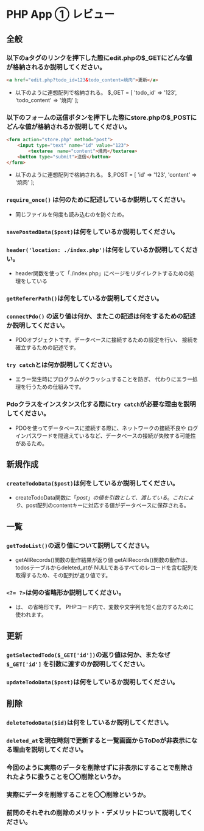 # PHP App ① レビュー

## 全般

### 以下のaタグのリンクを押下した際にedit.phpの$_GETにどんな値が格納されるか説明してください。

```html
<a href="edit.php?todo_id=123&todo_content=焼肉">更新</a>
```
- 以下のように連想配列で格納される。
$_GET = [
    'todo_id' => '123',
    'todo_content' => '焼肉'
];

### 以下のフォームの送信ボタンを押下した際にstore.phpの$_POSTにどんな値が格納されるか説明してください。

```html
<form action="store.php" method="post">
    <input type="text" name="id" value="123">
		<textarea　name="content">焼肉</textarea>
    <button type="submit">送信</button>
</form>
```

- 以下のように連想配列で格納される。
$_POST = [
    'id' => '123',
    'content' => '焼肉'
];

### `require_once()` は何のために記述しているか説明してください。
- 同じファイルを何度も読み込むのを防ぐため。

### `savePostedData($post)`は何をしているか説明してください。

### `header('location: ./index.php')`は何をしているか説明してください。
- header関数を使って「./index.php」にページをリダイレクトするための処理をしている

### `getRefererPath()`は何をしているか説明してください。

### `connectPdo()` の返り値は何か、またこの記述は何をするための記述か説明してください。
- PDOオブジェクトです。データベースに接続するための設定を行い、
  接続を確立するための記述です。


### `try catch`とは何か説明してください。
- エラー発生時にプログラムがクラッシュすることを防ぎ、
  代わりにエラー処理を行うための仕組みです。

### Pdoクラスをインスタンス化する際に`try catch`が必要な理由を説明してください。
- PDOを使ってデータベースに接続する際に、ネットワークの接続不良や
  ログインパスワードを間違えているなど、データベースの接続が失敗する可能性があるため。

## 新規作成

### `createTodoData($post)`は何をしているか説明してください。
- createTodoData関数に「$post」の値を引数として、渡している。
  これにより、$post配列のcontentキーに対応する値がデータベースに保存される。

## 一覧

### `getTodoList()`の返り値について説明してください。
- getAllRecords()関数の動作結果が返り値
  getAllRecords()関数の動作は、todosテーブルからdeleted_atが
  NULLであるすべてのレコードを含む配列を取得するため、その配列が返り値です。

### `<?= ?>`は何の省略形か説明してください。
- <?= ?>は、<?php echo ?> の省略形です。
  PHPコード内で、変数や文字列を短く出力するために使われます。
  
## 更新

### `getSelectedTodo($_GET['id'])`の返り値は何か、またなぜ`$_GET['id']` を引数に渡すのか説明してください。

### `updateTodoData($post)`は何をしているか説明してください。

## 削除

### `deleteTodoData($id)`は何をしているか説明してください。

### `deleted_at`を現在時刻で更新すると一覧画面からToDoが非表示になる理由を説明してください。

### 今回のように実際のデータを削除せずに非表示にすることで削除されたように扱うことを〇〇削除というか。

### 実際にデータを削除することを〇〇削除というか。

### 前問のそれぞれの削除のメリット・デメリットについて説明してください。
